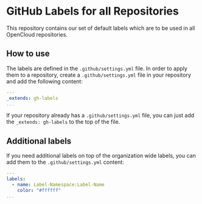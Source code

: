 # GitHub Labels for all Repositories

This repository contains our set of default labels which are to be used in all OpenCloud repositories.

## How to use

The labels are defined in the `.github/settings.yml` file. In order to apply them to a repository, create a 
`.github/settings.yml` file in your repository and add the following content:

```yaml
---
_extends: gh-labels
...
```

If your repository already has a `.github/settings.yml` file, you can just add the `_extends: gh-labels` to the
top of the file.

## Additional labels

If you need additional labels on top of the organization wide labels, you can add them to the `.github/settings.yml` content:

```yaml
---
labels:
  - name: Label-Namespace:Label-Name
    color: "#ffffff"
...
```